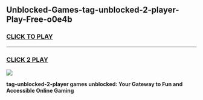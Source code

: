 
## Unblocked-Games-tag-unblocked-2-player-Play-Free-o0e4b
<h3>
<a href="https://premium76.site?title=tag-unblocked-2-player&ref=18A1">CLICK TO PLAY</a></h3>
<hr>

<h3>
<a href="https://premium76.site?title=tag-unblocked-2-player&ref=18A1">CLICK 2 PLAY</a>
  
</h3>

<a href="https://premium76.site?title=tag-unblocked-2-player&ref=18A1"><img src="https://clearcache.store/games.png"></a>


**tag-unblocked-2-player games unblocked: Your Gateway to Fun and Accessible Online Gaming**
